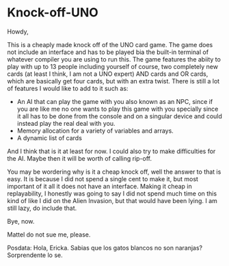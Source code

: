 # Knock-off-UNO

Howdy, 

This is a cheaply made knock off of the UNO card game. The game does not include an interface and has to be played bia the built-in terminal of whatever compiler you are using to run this. The game features the abiity to play with up to 13 people including yourself of course, two completely new cards (at least I think, I am not a UNO expert) AND cards and OR cards, which are basically get four cards, but with an extra twist. There is still a lot of features I would like to add to it such as:
  * An AI that can play the game with you also known as an NPC, since if you are like me no one wants to play this game with you specially since it all has to be done from       the console and on a singular device and could instead play the real deal with you.
  * Memory allocation for a variety of variables and arrays.
  * A dynamic list of cards

And I think that is it at least for now. I could also try to make difficulties for the AI. Maybe then it will be worth of calling rip-off.

You may be wordering why is it a cheap knock off, well the answer to that is easy. It is because I did not spend a single cent to make it, but most important of it all it does not have an interface. Making it cheap in replayability, I honestly was going to say I did not spend much time on this kind of like I did on the Alien Invasion, but that would have been lying. I am still lazy, do include that.

Bye, now.

Mattel do not sue me, please.

Posdata:
Hola, Ericka. Sabias que los gatos blancos no son naranjas? Sorprendente lo se.
